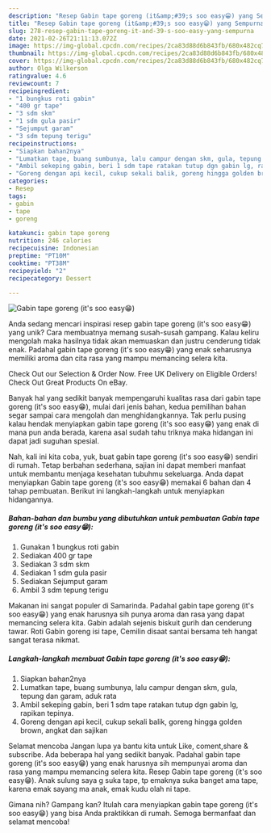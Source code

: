 ```yaml
---
description: "Resep Gabin tape goreng (it&amp;#39;s soo easy😁) yang Sempurna"
title: "Resep Gabin tape goreng (it&amp;#39;s soo easy😁) yang Sempurna"
slug: 278-resep-gabin-tape-goreng-it-and-39-s-soo-easy-yang-sempurna
date: 2021-02-26T21:11:13.072Z
image: https://img-global.cpcdn.com/recipes/2ca83d88d6b843fb/680x482cq70/gabin-tape-goreng-its-soo-easy-foto-resep-utama.jpg
thumbnail: https://img-global.cpcdn.com/recipes/2ca83d88d6b843fb/680x482cq70/gabin-tape-goreng-its-soo-easy-foto-resep-utama.jpg
cover: https://img-global.cpcdn.com/recipes/2ca83d88d6b843fb/680x482cq70/gabin-tape-goreng-its-soo-easy-foto-resep-utama.jpg
author: Olga Wilkerson
ratingvalue: 4.6
reviewcount: 7
recipeingredient:
- "1 bungkus roti gabin"
- "400 gr tape"
- "3 sdm skm"
- "1 sdm gula pasir"
- "Sejumput garam"
- "3 sdm tepung terigu"
recipeinstructions:
- "Siapkan bahan2nya"
- "Lumatkan tape, buang sumbunya, lalu campur dengan skm, gula, tepung dan garam, aduk rata"
- "Ambil sekeping gabin, beri 1 sdm tape ratakan tutup dgn gabin lg, rapikan tepinya."
- "Goreng dengan api kecil, cukup sekali balik, goreng hingga golden brown, angkat dan sajikan"
categories:
- Resep
tags:
- gabin
- tape
- goreng

katakunci: gabin tape goreng 
nutrition: 246 calories
recipecuisine: Indonesian
preptime: "PT10M"
cooktime: "PT38M"
recipeyield: "2"
recipecategory: Dessert

---
```



![Gabin tape goreng (it&#39;s soo easy😁)](https://img-global.cpcdn.com/recipes/2ca83d88d6b843fb/680x482cq70/gabin-tape-goreng-its-soo-easy-foto-resep-utama.jpg)

Anda sedang mencari inspirasi resep gabin tape goreng (it&#39;s soo easy😁) yang unik? Cara membuatnya memang susah-susah gampang. Kalau keliru mengolah maka hasilnya tidak akan memuaskan dan justru cenderung tidak enak. Padahal gabin tape goreng (it&#39;s soo easy😁) yang enak seharusnya memiliki aroma dan cita rasa yang mampu memancing selera kita.

Check Out our Selection &amp; Order Now. Free UK Delivery on Eligible Orders! Check Out Great Products On eBay.

Banyak hal yang sedikit banyak mempengaruhi kualitas rasa dari gabin tape goreng (it&#39;s soo easy😁), mulai dari jenis bahan, kedua pemilihan bahan segar sampai cara mengolah dan menghidangkannya. Tak perlu pusing kalau hendak menyiapkan gabin tape goreng (it&#39;s soo easy😁) yang enak di mana pun anda berada, karena asal sudah tahu triknya maka hidangan ini dapat jadi suguhan spesial.


Nah, kali ini kita coba, yuk, buat gabin tape goreng (it&#39;s soo easy😁) sendiri di rumah. Tetap berbahan sederhana, sajian ini dapat memberi manfaat untuk membantu menjaga kesehatan tubuhmu sekeluarga. Anda dapat menyiapkan Gabin tape goreng (it&#39;s soo easy😁) memakai 6 bahan dan 4 tahap pembuatan. Berikut ini langkah-langkah untuk menyiapkan hidangannya.

<!--inarticleads1-->

##### Bahan-bahan dan bumbu yang dibutuhkan untuk pembuatan Gabin tape goreng (it&#39;s soo easy😁):

1. Gunakan 1 bungkus roti gabin
1. Sediakan 400 gr tape
1. Sediakan 3 sdm skm
1. Sediakan 1 sdm gula pasir
1. Sediakan Sejumput garam
1. Ambil 3 sdm tepung terigu


Makanan ini sangat populer di Samarinda. Padahal gabin tape goreng (it&#39;s soo easy😁) yang enak harusnya sih punya aroma dan rasa yang dapat memancing selera kita. Gabin adalah sejenis biskuit gurih dan cenderung tawar. Roti Gabin goreng isi tape, Cemilin disaat santai bersama teh hangat sangat terasa nikmat. 

<!--inarticleads2-->

##### Langkah-langkah membuat Gabin tape goreng (it&#39;s soo easy😁):

1. Siapkan bahan2nya
1. Lumatkan tape, buang sumbunya, lalu campur dengan skm, gula, tepung dan garam, aduk rata
1. Ambil sekeping gabin, beri 1 sdm tape ratakan tutup dgn gabin lg, rapikan tepinya.
1. Goreng dengan api kecil, cukup sekali balik, goreng hingga golden brown, angkat dan sajikan


Selamat mencoba Jangan lupa ya bantu kita untuk Like, coment,share &amp; subscribe. Ada beberapa hal yang sedikit banyak. Padahal gabin tape goreng (it&#39;s soo easy😁) yang enak harusnya sih mempunyai aroma dan rasa yang mampu memancing selera kita. Resep Gabin tape goreng (it&#39;s soo easy😁). Anak sulung saya g suka tape, tp emaknya suka banget ama tape, karena emak sayang ma anak, emak kudu olah ni tape. 

Gimana nih? Gampang kan? Itulah cara menyiapkan gabin tape goreng (it&#39;s soo easy😁) yang bisa Anda praktikkan di rumah. Semoga bermanfaat dan selamat mencoba!
